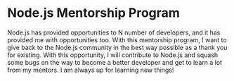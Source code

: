 # Node.js Mentorship Program

Node.js has provided opportunities to N number of developers, and it has provided me with opportunities too. With this mentorship program, I want to give back to the Node.js community in the best way possible as a thank you for existing. With this opportunity, I will contribute to Node.js and squash some bugs on the way to become a better developer and get to learn a lot from my mentors. I am always up for learning new things!
